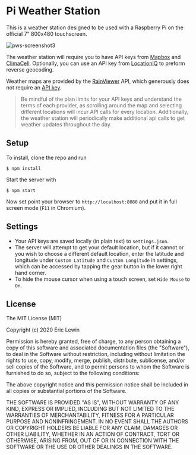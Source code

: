 # Pi Weather Station

This is a weather station designed to be used with a Raspberry Pi on the official 7" 800x480 touchscreen.

![pws-screenshot3](https://user-images.githubusercontent.com/15202038/91359998-4625bb80-e7bb-11ea-937e-c87eede41f35.JPG)

The weather station will require you to have API keys from [Mapbox](https://www.mapbox.com/) and [ClimaCell](https://www.climacell.co/). Optionally, you can use an API key from [LocationIQ](https://locationiq.com/) to preform reverse geocoding.

Weather maps are provided by the [RainViewer](https://www.rainviewer.com/) API, which generously does not require an [API key](https://www.rainviewer.com/api.html).

> Be mindful of the plan limits for your API keys and understand the terms of each provider, as scrolling around the map and selecting different locations will incur API calls for every location. Additionally, the weather station will periodically make additional api calls to get weather updates throughout the day.

## Setup 

To install, clone the repo and run 

    $ npm install

Start the server with

    $ npm start

Now set point your browser to `http://localhost:8080` and put it in full screen mode (`F11` in Chromium).

## Settings

- Your API keys are saved locally (in plain text) to `settings.json`.
- The server will attempt to get your default location, but if it cannot or you wish to choose a different default location, enter the latitude and longitude under `Custom Latitude` and `Custom Longitude` in settings, which can be accessed by tapping the gear button in the lower right hand corner. 
- To hide the mouse cursor when using a touch screen, set `Hide Mouse` to `On`.

## License

The MIT License (MIT)

Copyright (c) 2020 Eric Lewin

Permission is hereby granted, free of charge, to any person obtaining a copy of this software and associated documentation files (the "Software"), to deal in the Software without restriction, including without limitation the rights to use, copy, modify, merge, publish, distribute, sublicense, and/or sell copies of the Software, and to permit persons to whom the Software is furnished to do so, subject to the following conditions:

The above copyright notice and this permission notice shall be included in all copies or substantial portions of the Software.

THE SOFTWARE IS PROVIDED "AS IS", WITHOUT WARRANTY OF ANY KIND, EXPRESS OR IMPLIED, INCLUDING BUT NOT LIMITED TO THE WARRANTIES OF MERCHANTABILITY, FITNESS FOR A PARTICULAR PURPOSE AND NONINFRINGEMENT. IN NO EVENT SHALL THE AUTHORS OR COPYRIGHT HOLDERS BE LIABLE FOR ANY CLAIM, DAMAGES OR OTHER LIABILITY, WHETHER IN AN ACTION OF CONTRACT, TORT OR OTHERWISE, ARISING FROM, OUT OF OR IN CONNECTION WITH THE SOFTWARE OR THE USE OR OTHER DEALINGS IN THE SOFTWARE.
